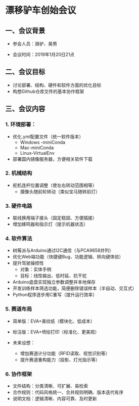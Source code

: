 # 漂移驴车创始会议

## 一、会议背景

- 参会人员：骑驴、昊男

- 会议时间：2019年1月20日21点


## 二、会议目标

- 讨论部署、结构、硬件和软件方面的优化目标
- 构想Github仓库文件的基本协作框架

## 三、会议内容

### 1. 环境部署：

- 优化.yml配置文件（统一软件版本）
  - Windows -miniConda
  - Mac-miniConda
  - Linux-VirtualEnv
- 部署国内镜像服务器，方便相关软件下载

### 2. 机械结构

- 舵机连杆位置调整（使左右转动范围相等）
  - 摄像头随前轮转动（类似宝马随转前灯）

### 3. 硬件电路

- 联线换用端子接头（固定稳固、方便插接）
- 增加蜂鸣器和指示灯（提示机器状态）

### 4. 软件算法

- 树莓派与Arduino通过I2C通信（与PCA9658并列）
- 优化Web端功能（快捷键Bug、功能逻辑、转向键体验）
- 提升驾驶操控性
  - 对象：实体手柄
  - 目标：线性输出、低时延、抗干扰
- Arduino底盘实现独立参数调整并本地保存
- 开发训练样本筛选功能，简便删除错误样本（半自动、交互式）
- Python程序逐步用C重写（提升运行效率）

### 5. 赛道布局

- 简单版：EVA+美纹纸（模块化、低成本）

- 标注版：EVA+喷绘打印（标准化、更美观）
- 未来设想：
  - 增加赛道计分功能（RFID读取、视觉识别等）
  - 提升赛道重构能力（投影、灯光指示等）

### 6. 协作框架

- 文件结构：分类清晰、可扩展、易检索
- 合作规则：代码风格统一、合并规则明确、版本迭代有序
- 说明文档：逻辑清晰、内容可靠、及时更新